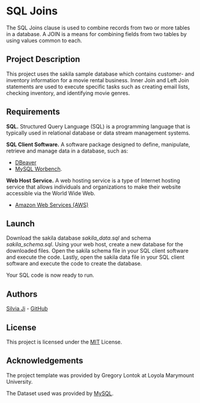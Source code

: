 # SQL Joins

The SQL Joins clause is used to combine records from two or more tables in a database. A JOIN is a means for combining fields from two tables by using values common to each.

## Project Description

This project uses the sakila sample database which contains customer- and inventory information for a movie rental business. Inner Join and Left Join statements are used to execute specific tasks such as creating email lists, checking inventory, and identifying movie genres.

## Requirements

**SQL.** Structured Query Language (SQL) is a programming language that is typically used in relational database or data stream management systems.

**SQL Client Software.** A software package designed to define, manipulate, retrieve and manage data in a database, such as:
- [DBeaver](https://dbeaver.io/)
- [MySQL Worbench](https://www.mysql.com/products/workbench/).

**Web Host Service.** A web hosting service is a type of Internet hosting service that allows individuals and organizations to make their website accessible via the World Wide Web.
- [Amazon Web Services (AWS)](https://aws.amazon.com/)

## Launch
Download the sakila database *sakila_data.sql* and schema *sakila_schema.sql*. Using your web host, create a new database for the downloaded files. Open the sakila schema file in your SQL client software and execute the code. Lastly, open the sakila data file in your SQL client software and execute the code to create the database.

Your SQL code is now ready to run.

## Authors

[Silvia Ji](https://www.linkedin.com/in/silviaji/) - [GitHub](github.com/jisilvia)

## License
This project is licensed under the [MIT](https://choosealicense.com/licenses/mit/) License.

## Acknowledgements

The project template was provided by Gregory Lontok at Loyola Marymount University.

The Dataset used was provided by [MySQL](https://dev.mysql.com/doc/sakila/en/sakila-installation.html).


